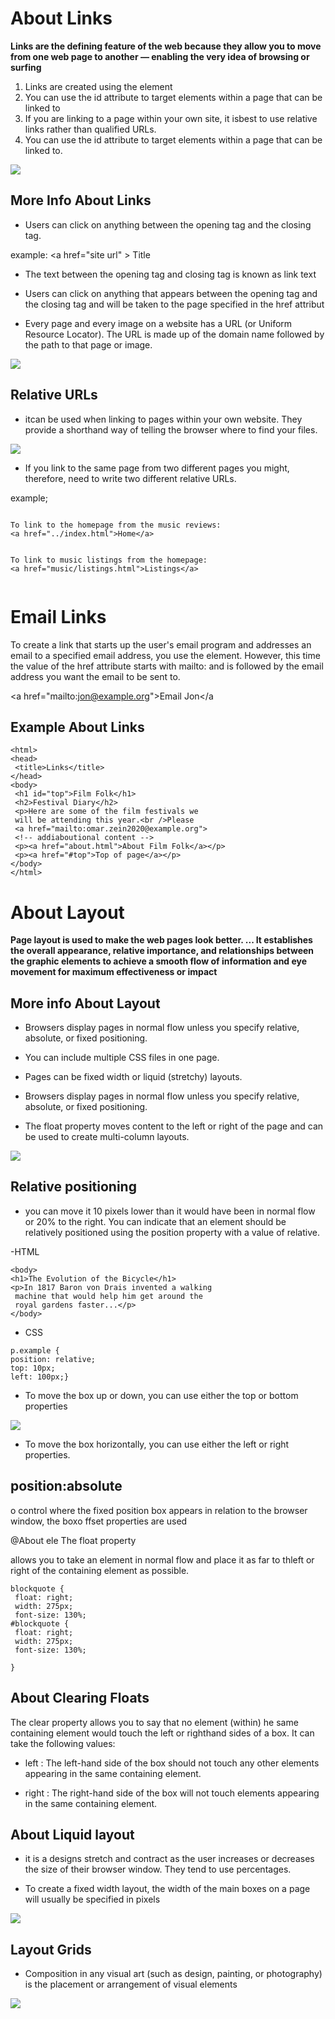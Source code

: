 # About Links
**Links are the defining feature of the web because they allow you to move from one web page to another — enabling the very idea of browsing or surfing**
1. Links are created using the <a> element
2. You can use the id attribute to target elements within a page that can be linked to
3. If you are linking to a page within your own site, it isbest to use relative links rather than qualified URLs.
4. You can use the id attribute to target elements within a page that can be linked to.
  
![](https://image.slidesharecdn.com/html-link-image-comments-141030053653-conversion-gate02/95/html-link-image-comments-12-638.jpg?cb=1414647662)

## More Info About Links
- Users can click on anything between the opening <a> tag and the closing </a> tag.

example: \<a href="site url" > Title </a>


- The text between the opening <a> tag and closing </a> tag is known as link text

- Users can click on anything that appears between the opening <a> tag and the closing </a> tag and will be taken to the page specified in the href attribut

- Every page and every image on a website has a URL (or Uniform Resource Locator). The URL is made up of the domain name followed by the path to that page or image.


![](https://weblog.west-wind.com/images/2019/Non-Navigating-Links-for-JavaScript-Handling/EmptyHref.png)


## Relative URLs
- itcan be used when linking to pages within your own website. They provide a shorthand way of telling the browser where to find your files.

![](https://www.87android.com/wp-content/uploads/2014/02/absolut-relative-url-html.png)

- If you link to the same page from two different pages you might, therefore, need to write two different relative URLs.

example;

```

To link to the homepage from the music reviews:
<a href="../index.html">Home</a>


To link to music listings from the homepage:
<a href="music/listings.html">Listings</a>


```

# Email Links
To create a link that starts up the user's email program and addresses an email to a specified email address, you use the <a> element. However, this time the value of the href attribute starts with mailto: and is followed by the email address you want the email to be sent to. 

\<a href="mailto:jon@example.org">Email Jon</a

## Example About Links
```
<html>
<head>
 <title>Links</title>
</head>
<body>
 <h1 id="top">Film Folk</h1>
 <h2>Festival Diary</h2>
 <p>Here are some of the film festivals we
 will be attending this year.<br />Please
 <a href="mailto:omar.zein2020@example.org">
 <!-- addiaboutional content -->
 <p><a href="about.html">About Film Folk</a></p>
 <p><a href="#top">Top of page</a></p>
</body>
</html>
```


# About Layout
**Page layout is used to make the web pages look better. ... It establishes the overall appearance, relative importance, and relationships between the graphic elements to achieve a smooth flow of information and eye movement for maximum effectiveness or impact**

## More info About Layout
- Browsers display pages in normal flow unless you specify relative, absolute, or fixed positioning.

- You can include multiple CSS files in one page.

- Pages can be fixed width or liquid (stretchy) layouts.

- Browsers display pages in normal flow unless you specify relative, absolute, or fixed positioning.

- The float property moves content to the left or right of the page and can be used to create multi-column layouts. 

![](https://media.geeksforgeeks.org/wp-content/uploads/layout.png)

## Relative positioning

- you can move it 10 pixels lower than it would have been in normal flow or 20% to the right. You can indicate that an element should be relatively positioned using the position property with a value of relative.

-HTML
```
<body>
<h1>The Evolution of the Bicycle</h1>
<p>In 1817 Baron von Drais invented a walking
 machine that would help him get around the
 royal gardens faster...</p>
</body>
```
- CSS
```
p.example {
position: relative;
top: 10px;
left: 100px;}

```
- To move the box up or down, you can use either the top or bottom properties

![](https://css-tricks.com/wp-content/csstricks-uploads/absolute-inside-relative.png)

- To move the box horizontally, you can use either the left or right properties.

## position:absolute

o control where the fixed position box appears in relation to the browser window, the boxo ffset properties are used


@About ele The float property

allows you to take an element in normal flow and place it as far to thleft or right of the containing element as possible.


```
blockquote {
 float: right;
 width: 275px;
 font-size: 130%;
#blockquote {
 float: right;
 width: 275px;
 font-size: 130%;

}

```

## About Clearing Floats
The clear property allows you to say that no element (within) he same containing element would touch the left or righthand sides of a box. It can take the following values:


- left :
The left-hand side of the box should not touch any other elements appearing in the same containing element.


- right :
The right-hand side of the box will not touch elements appearing in the same containing element.

## About Liquid layout
- it is a designs stretch and contract as the user increases or decreases the size of their browser window. They tend to use percentages.

- To create a fixed width layout, the width of the main boxes on a page will usually be specified in pixels 


![](https://image.slidesharecdn.com/pagelayout-150929142530-lva1-app6891/95/page-layouts-flexible-and-fixed-layout-with-css-11-638.jpg?cb=1443536908)


## Layout Grids

- Composition in any visual art (such as design, painting, or photography) is the placement or arrangement of visual elements


![](https://i.pinimg.com/originals/7d/90/0a/7d900aaac1bb49838ff31af6eabd5180.png)
 




































